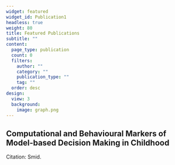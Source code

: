 ```yaml
---
widget: featured
widget_id: Publication1
headless: true
weight: 80
title: Featured Publications
subtitle: ""
content:
  page_type: publication
  count: 0
  filters:
    author: ""
    category: ""
    publication_type: ""
    tag: ""
  order: desc
design:
  view: 3
  background:
    image: graph.png
---
```

## Computational and Behavioural Markers of Model-based Decision Making in Childhood

Citation: Smid.